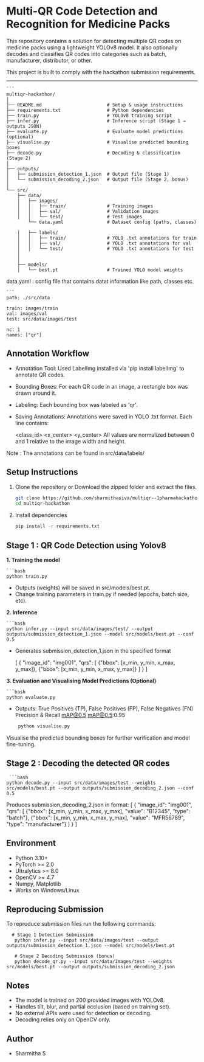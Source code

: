 # Multi-QR Code Detection and Recognition for Medicine Packs

This repository contains a solution for detecting multiple QR codes on medicine packs using a lightweight YOLOv8 model. It also optionally decodes and classifies QR codes into categories such as batch, manufacturer, distributor, or other.

This project is built to comply with the hackathon submission requirements.

---
    ```
    multiqr-hackathon/
    │
    ├── README.md                        # Setup & usage instructions
    ├── requirements.txt                 # Python dependencies
    ├── train.py                         # YOLOv8 training script
    ├── infer.py                         # Inference script (Stage 1 → outputs JSON)
    ├── evaluate.py                      # Evaluate model predictions (optional)
    ├── visualise.py                     # Visualise predicted bounding boxes
    ├── decode.py                        # Decoding & classification (Stage 2)
    │
    ├── outputs/                         
    │   ├── submission_detection_1.json  # Output file (Stage 1)
    │   └── submission_decoding_2.json   # Output file (Stage 2, bonus)
    │
    └── src/
        ├── data/
        │   ├── images/
        │   │   ├── train/               # Training images
        │   │   ├── val/                 # Validation images
        │   │   └── test/                # Test images
            └── data.yaml                # Dataset config (paths, classes)
            
        │   ├── labels/
        │   │   ├── train/               # YOLO .txt annotations for train
        │   │   ├── val/                 # YOLO .txt annotations for val
        │   │   └── test/                # YOLO .txt annotations for test
        │   
        │
        ├── models/                      
        │   └── best.pt                  # Trained YOLO model weights
    
        

data.yaml : config file that contains datat information like path, classes etc.

    ```
    path: ./src/data   
    
    train: images/train
    val: images/val
    test: src/data/images/test
    
    nc: 1   
    names: ["qr"]


## Annotation Workflow

- Annotation Tool: Used LabelImg installed via 'pip install labelImg' to annotate QR codes.

- Bounding Boxes: For each QR code in an image, a rectangle box was drawn around it.

- Labeling: Each bounding box was labeled as 'qr'.

- Saving Annotations: Annotations were saved in YOLO .txt format. Each line contains:

  <class_id> <x_center> <y_center> <width> <height>
   All values are normalized between 0 and 1 relative to the image width and height.

Note :  The annotations can be found in src/data/labels/

## Setup Instructions

1. Clone the repository
          or
   Download the zipped folder and extract the files. 
   
   ```bash
   git clone https://github.com/sharmithasiva/multiqr--1pharmahackathon.git
   cd multiqr-hackathon

3. Install dependencies
   
   ```bash
   pip install -r requirements.txt

## Stage 1 : QR Code Detection using Yolov8

**1. Training the model**
   
    ```bash
    python train.py
   
- Outputs (weights) will be saved in src/models/best.pt.
- Change training parameters in train.py if needed (epochs, batch size, etc).

**2. Inference**
   
    ```bash
    python infer.py --input src/data/images/test/ --output outputs/submission_detection_1.json --model src/models/best.pt --conf 0.5
   
- Generates submission_detection_1.json in the specified format
  
  [
  {
    "image_id": "img001",
    "qrs": [
      {"bbox": [x_min, y_min, x_max, y_max]},
      {"bbox": [x_min, y_min, x_max, y_max]}
    ]
  }
]

**3. Evaluation and Visualising Model Predictions (Optional)**
   
    ```bash
    python evaluate.py
   
- Outputs:
  True Positives (TP), False Positives (FP), False Negatives (FN)
  Precision & Recall
  mAP@0.5
  mAP@0.5:0.95

  ```bash
   python visualise.py
  
Visualise the predicted bounding boxes for further verification and model fine-tuning.

## Stage 2 :  Decoding the detected QR codes

     ```bash
    python decode.py --input src/data/images/test --weights src/models/best.pt --output outputs/submission_decoding_2.json --conf 0.5

Produces submission_decoding_2.json in format:
[
  {
    "image_id": "img001",
    "qrs": [
      {"bbox": [x_min, y_min, x_max, y_max], "value": "B12345", "type": "batch"},
      {"bbox": [x_min, y_min, x_max, y_max], "value": "MFR56789", "type": "manufacturer"}
    ]
  }
]

## Environment
- Python 3.10+
- PyTorch >= 2.0
- Ultralytics >= 8.0
- OpenCV >= 4.7
- Numpy, Matplotlib
- Works on Windows/Linux

## Reproducing Submission

To reproduce submission files run the following commands:

      # Stage 1 Detection Submission
       python infer.py --input src/data/images/test --output outputs/submission_detection_1.json --model src/models/best.pt

       # Stage 2 Decoding Submission (bonus)
       python decode_qr.py --input src/data/images/test --weights src/models/best.pt --output outputs/submission_decoding_2.json


## Notes
- The model is trained on 200 provided images with YOLOv8.
- Handles tilt, blur, and partial occlusion (based on training set).
- No external APIs were used for detection or decoding.
- Decoding relies only on OpenCV only.

## Author
- Sharmitha S




   

